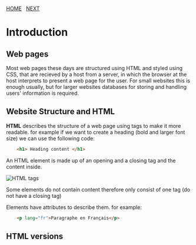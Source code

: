 [HOME](https://dinaalsaid.github.io/reading-notes/)  &nbsp; [NEXT](https://dinaalsaid.github.io/reading-notes/) 


# Introduction 
## Web pages

Most web pages these days are structured using HTML and styled using CSS, that are recieved by a host from a server, in which the browser at the host interprets to present a web page for the user.
For small websites this is enough usually, but for larger websites databases for storing and handling users' information is required.

## Website Structure and HTML

**HTML** describes the structure of a web page using tags to make it more readable.
for example if we want to create a heading (bold and larger font size) we can use the following code:

````HTML
    <h1> Heading content </h1>
````
An HTML element is made up of an opening and a closing tag and the content inside.

![HTML tags](https://lh3.googleusercontent.com/proxy/lqnjNsaaTJG9OVuTpxYPPm6hxiq3ZPQh1TGCzMUcXAX9ZCmn_MN_QRQDh7ElqsIz16Il8VsSxSPYNronkmCMfmx9hUqkkpYPDNjzY6S39yA)

Some elements do not contain content therefore only consist of one tag (do not have a closing tag)


Elements have attributes to describe them. for example:

````HTML
    <p lang="fr">Paragraphe en Français</p>
````

## HTML versions